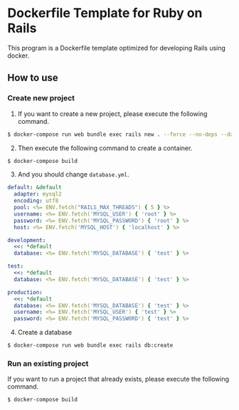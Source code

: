 # Dockerfile Template for Ruby on Rails
This program is a Dockerfile template optimized for developing Rails using docker.

## How to use
### Create new project

1. If you want to create a new project, please execute the following command.

```bash
$ docker-compose run web bundle exec rails new . --force --no-deps --database=mysql
```

2. Then execute the following command to create a container.

```bash
$ docker-compose build
```

3. And you should change `database.yml`.

```yml
default: &default
  adapter: mysql2
  encoding: utf8
  pool: <%= ENV.fetch("RAILS_MAX_THREADS") { 5 } %>
  username: <%= ENV.fetch('MYSQL_USER') { 'root' } %>
  password: <%= ENV.fetch('MYSQL_PASSWORD') { 'root' } %>
  host: <%= ENV.fetch('MYSQL_HOST') { 'localhost' } %>

development:
  <<: *default
  database: <%= ENV.fetch('MYSQL_DATABASE') { 'test' } %>

test:
  <<: *default
  database: <%= ENV.fetch('MYSQL_DATABASE') { 'test' } %>

production:
  <<: *default
  database: <%= ENV.fetch('MYSQL_DATABASE') { 'test' } %>
  username: <%= ENV.fetch('MYSQL_USER') { 'test' } %>
  password: <%= ENV.fetch('MYSQL_PASSWORD') { 'test' } %>

```

4. Create a database
```bash
$ docker-compose run web bundle exec rails db:create
```

### Run an existing project
If you want to run a project that already exists, please execute the following command.

```bash
$ docker-compose build
```